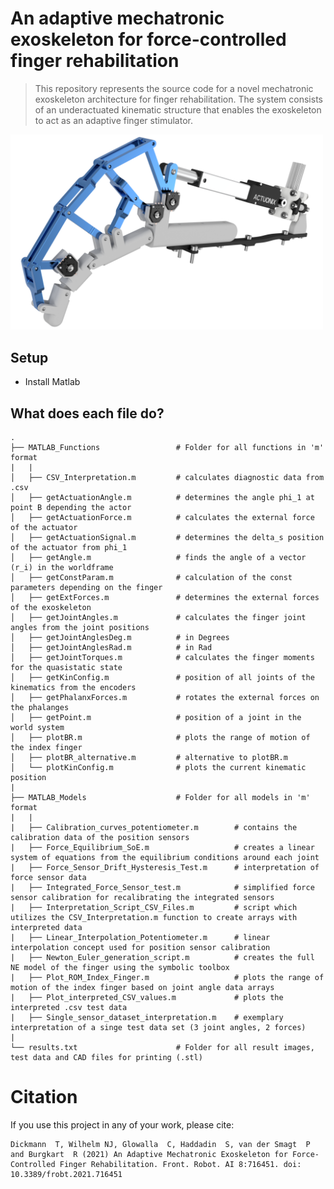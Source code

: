 # An adaptive mechatronic exoskeleton for force-controlled finger rehabilitation
>This repository represents the source code for a novel mechatronic exoskeleton architecture for finger rehabilitation. The system consists of an underactuated kinematic structure that enables the exoskeleton to act as an adaptive finger stimulator. 


 <img src="results\Exo_mech_fein_L12.png" alt="Drawing" style="width: 500px;">


## Setup

* Install Matlab


## What does each file do? 

    .     
    ├── MATLAB_Functions                 # Folder for all functions in 'm' format
    |   |
    │   ├── CSV_Interpretation.m         # calculates diagnostic data from .csv
    │   ├── getActuationAngle.m          # determines the angle phi_1 at point B depending the actor
    │   ├── getActuationForce.m          # calculates the external force of the actuator
    │   ├── getActuationSignal.m         # determines the delta_s position of the actuator from phi_1
    │   ├── getAngle.m                   # finds the angle of a vector (r_i) in the worldframe
    │   ├── getConstParam.m              # calculation of the const parameters depending on the finger
    │   ├── getExtForces.m               # determines the external forces of the exoskeleton
    │   ├── getJointAngles.m             # calculates the finger joint angles from the joint positions
    │   ├── getJointAnglesDeg.m          # in Degrees
    │   ├── getJointAnglesRad.m          # in Rad
    │   ├── getJointTorques.m            # calculates the finger moments for the quasistatic state
    │   ├── getKinConfig.m               # position of all joints of the kinematics from the encoders
    │   ├── getPhalanxForces.m           # rotates the external forces on the phalanges
    │   ├── getPoint.m                   # position of a joint in the world system
    │   ├── plotBR.m                     # plots the range of motion of the index finger
    │   ├── plotBR_alternative.m         # alternative to plotBR.m
    │   └── plotKinConfig.m              # plots the current kinematic position 
    |
    ├── MATLAB_Models                    # Folder for all models in 'm' format 
    |   |
    |   ├── Calibration_curves_potentiometer.m        # contains the calibration data of the position sensors
    |   ├── Force_Equilibrium_SoE.m                   # creates a linear system of equations from the equilibrium conditions around each joint
    |   ├── Force_Sensor_Drift_Hysteresis_Test.m      # interpretation of force sensor data
    |   ├── Integrated_Force_Sensor_test.m            # simplified force sensor calibration for recalibrating the integrated sensors
    |   ├── Interpretation_Script_CSV_Files.m         # script which utilizes the CSV_Interpretation.m function to create arrays with interpreted data
    |   ├── Linear_Interpolation_Potentiometer.m      # linear interpolation concept used for position sensor calibration  
    |   ├── Newton_Euler_generation_script.m          # creates the full NE model of the finger using the symbolic toolbox
    |   ├── Plot_ROM_Index_Finger.m                   # plots the range of motion of the index finger based on joint angle data arrays
    |   ├── Plot_interpreted_CSV_values.m             # plots the interpreted .csv test data
    |   ├── Single_sensor_dataset_interpretation.m    # exemplary interpretation of a singe test data set (3 joint angles, 2 forces)
    |   
    └── results.txt                      # Folder for all result images, test data and CAD files for printing (.stl)

# Citation

If you use this project in any of your work, please cite:

```
Dickmann  T, Wilhelm NJ, Glowalla  C, Haddadin  S, van der Smagt  P and Burgkart  R (2021) An Adaptive Mechatronic Exoskeleton for Force-Controlled Finger Rehabilitation. Front. Robot. AI 8:716451. doi: 10.3389/frobt.2021.716451
```

